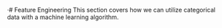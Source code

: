 ·# Feature Engineering
This section covers how we can utilize categorical data with a machine learning algorithm.
